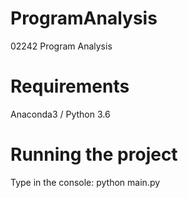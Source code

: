 # ProgramAnalysis
02242 Program Analysis

# Requirements
Anaconda3 / Python 3.6

# Running the project
Type in the console: python main.py
